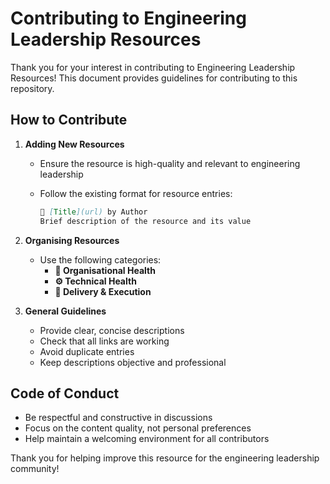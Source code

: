 # Contributing to Engineering Leadership Resources

Thank you for your interest in contributing to Engineering Leadership Resources! This document provides guidelines for contributing to this repository.

## How to Contribute

1. **Adding New Resources**
   - Ensure the resource is high-quality and relevant to engineering leadership
   - Follow the existing format for resource entries:

     ```markdown
     📘 [Title](url) by Author  
     Brief description of the resource and its value
     ```

2. **Organising Resources**
   - Use the following categories:
     - **🧠 Organisational Health**
     - **⚙️ Technical Health**
     - **🚀 Delivery & Execution**

3. **General Guidelines**
   - Provide clear, concise descriptions
   - Check that all links are working
   - Avoid duplicate entries
   - Keep descriptions objective and professional

## Code of Conduct

- Be respectful and constructive in discussions
- Focus on the content quality, not personal preferences
- Help maintain a welcoming environment for all contributors

Thank you for helping improve this resource for the engineering leadership community!

